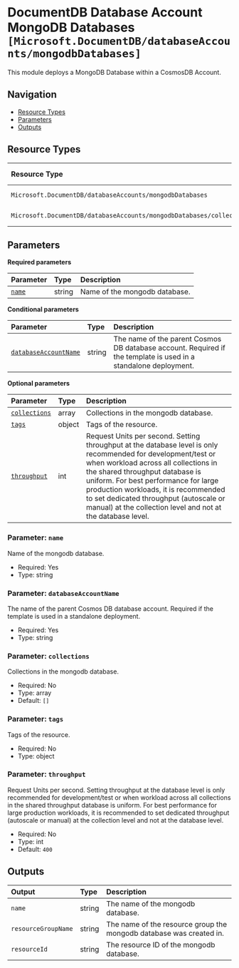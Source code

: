 # DocumentDB Database Account MongoDB Databases `[Microsoft.DocumentDB/databaseAccounts/mongodbDatabases]`

This module deploys a MongoDB Database within a CosmosDB Account.

## Navigation

- [Resource Types](#Resource-Types)
- [Parameters](#Parameters)
- [Outputs](#Outputs)

## Resource Types

| Resource Type | API Version |
| :-- | :-- |
| `Microsoft.DocumentDB/databaseAccounts/mongodbDatabases` | [2023-04-15](https://learn.microsoft.com/en-us/azure/templates/Microsoft.DocumentDB/2023-04-15/databaseAccounts/mongodbDatabases) |
| `Microsoft.DocumentDB/databaseAccounts/mongodbDatabases/collections` | [2023-04-15](https://learn.microsoft.com/en-us/azure/templates/Microsoft.DocumentDB/2023-04-15/databaseAccounts/mongodbDatabases/collections) |

## Parameters

**Required parameters**

| Parameter | Type | Description |
| :-- | :-- | :-- |
| [`name`](#parameter-name) | string | Name of the mongodb database. |

**Conditional parameters**

| Parameter | Type | Description |
| :-- | :-- | :-- |
| [`databaseAccountName`](#parameter-databaseaccountname) | string | The name of the parent Cosmos DB database account. Required if the template is used in a standalone deployment. |

**Optional parameters**

| Parameter | Type | Description |
| :-- | :-- | :-- |
| [`collections`](#parameter-collections) | array | Collections in the mongodb database. |
| [`tags`](#parameter-tags) | object | Tags of the resource. |
| [`throughput`](#parameter-throughput) | int | Request Units per second. Setting throughput at the database level is only recommended for development/test or when workload across all collections in the shared throughput database is uniform. For best performance for large production workloads, it is recommended to set dedicated throughput (autoscale or manual) at the collection level and not at the database level. |

### Parameter: `name`

Name of the mongodb database.

- Required: Yes
- Type: string

### Parameter: `databaseAccountName`

The name of the parent Cosmos DB database account. Required if the template is used in a standalone deployment.

- Required: Yes
- Type: string

### Parameter: `collections`

Collections in the mongodb database.

- Required: No
- Type: array
- Default: `[]`

### Parameter: `tags`

Tags of the resource.

- Required: No
- Type: object

### Parameter: `throughput`

Request Units per second. Setting throughput at the database level is only recommended for development/test or when workload across all collections in the shared throughput database is uniform. For best performance for large production workloads, it is recommended to set dedicated throughput (autoscale or manual) at the collection level and not at the database level.

- Required: No
- Type: int
- Default: `400`

## Outputs

| Output | Type | Description |
| :-- | :-- | :-- |
| `name` | string | The name of the mongodb database. |
| `resourceGroupName` | string | The name of the resource group the mongodb database was created in. |
| `resourceId` | string | The resource ID of the mongodb database. |
